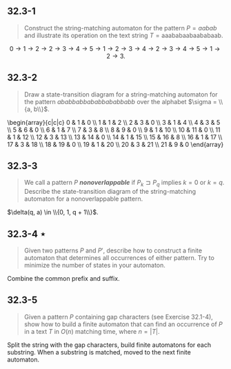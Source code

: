 ## 32.3-1

> Construct the string-matching automaton for the pattern $P = aabab$ and illustrate its operation on the text string $T = \text{aaababaabaababaab}$.

$$0 \rightarrow 1 \rightarrow 2 \rightarrow 2 \rightarrow 3 \rightarrow 4 \rightarrow 5 \rightarrow 1 \rightarrow 2 \rightarrow 3 \rightarrow 4 \rightarrow 2 \rightarrow 3 \rightarrow 4 \rightarrow 5 \rightarrow 1 \rightarrow 2 \rightarrow 3.$$

## 32.3-2

> Draw a state-transition diagram for a string-matching automaton for the pattern
$ababbabbababbababbabb$ over the alphabet $\sigma = \\{a, b\\}$.

\begin{array}{c|c|c}
 0 &  1 &  0 \\\\
 1 &  1 &  2 \\\\
 2 &  3 &  0 \\\\
 3 &  1 &  4 \\\\
 4 &  3 &  5 \\\\
 5 &  6 &  0 \\\\
 6 &  1 &  7 \\\\
 7 &  3 &  8 \\\\
 8 &  9 &  0 \\\\
 9 &  1 & 10 \\\\
10 & 11 &  0 \\\\
11 &  1 & 12 \\\\
12 &  3 & 13 \\\\
13 & 14 &  0 \\\\
14 &  1 & 15 \\\\
15 & 16 &  8 \\\\
16 &  1 & 17 \\\\
17 &  3 & 18 \\\\
18 & 19 &  0 \\\\
19 &  1 & 20 \\\\
20 &  3 & 21 \\\\
21 &  9 &  0
\end{array}

## 32.3-3

> We call a pattern $P$ ***nonoverlappable*** if $P_k \sqsupset P_q$ implies $k = 0$ or $k = q$. Describe the state-transition diagram of the string-matching automaton for a nonoverlappable pattern.

$\delta(q, a) \in \\{0, 1, q + 1\\}$.

## 32.3-4 $\star$

> Given two patterns $P$ and $P'$, describe how to construct a finite automaton that determines all occurrences of either pattern. Try to minimize the number of states in your automaton.

Combine the common prefix and suffix.

## 32.3-5

> Given a pattern $P$ containing gap characters (see Exercise 32.1-4), show how to build a finite automaton that can find an occurrence of $P$ in a text $T$ in $O(n)$ matching time, where $n = |T|$.

Split the string with the gap characters, build finite automatons for each substring. When a substring is matched, moved to the next finite automaton.
